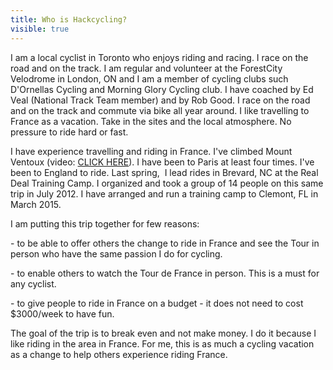 ---title: Who is Hackcycling?visible: true---<p style="text-align: left;">
  I am a local cyclist in Toronto who enjoys riding and racing. I race on the road and on the track. I am regular and volunteer at the ForestCity Velodrome in London, ON and I am a member of cycling clubs such D'Ornellas Cycling and Morning Glory Cycling club. I have coached by Ed Veal (National Track Team member) and by Rob Good. I race on the road and on the track and commute via bike all year around. I like travelling to France as a vacation. Take in the sites and the local atmosphere. No pressure to ride hard or fast.
</p>

<p style="text-align: left;">
  I have experience travelling and riding in France. I've climbed Mount Ventoux (video: <a title="Mt. Ventoux ascent" href="https://vimeo.com/17435778" target="_blank">CLICK HERE</a>). I have been to Paris at least four times. I've been to England to ride. Last spring,  I lead rides in Brevard, NC at the Real Deal Training Camp. I organized and took a group of 14 people on this same trip in July 2012. I have arranged and run a training camp to Clemont, FL in March 2015.
</p>

<p style="text-align: left;">
  I am putting this trip together for few reasons:
</p>

<p style="text-align: left;">
  - to be able to offer others the change to ride in France and see the Tour in person who have the same passion I do for cycling.
</p>

<p style="text-align: left;">
  - to enable others to watch the Tour de France in person. This is a must for any cyclist.
</p>

<p style="text-align: left;">
  - to give people to ride in France on a budget - it does not need to cost $3000/week to have fun.
</p>

<p style="text-align: left;">
  The goal of the trip is to break even and not make money. I do it because I like riding in the area in France. For me, this is as much a cycling vacation as a change to help others experience riding France.
</p>

<p style="text-align: left;">
   
</p>

<p style="text-align: left;">
   
</p>